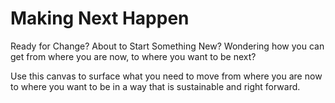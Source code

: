 # Making Next Happen
Ready for Change? About to Start Something New? Wondering how you can get from where you are now, to where you want to be next?


Use this canvas to surface what you need to move from where you are now to where you want to be in a way that is sustainable and right forward. 
